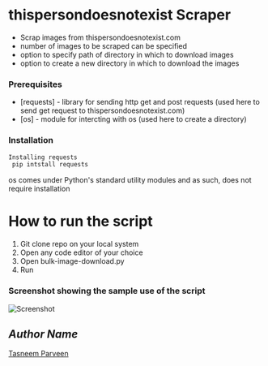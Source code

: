 
# thispersondoesnotexist Scraper 
  - Scrap images from thispersondoesnotexist.com
  - number of images to be scraped can be specified
  - option to specify path of directory in which to download images 
  - option to create a new directory in which to download the images
  
### Prerequisites

* [requests] -   library for sending http get and post requests (used here to send get request to thispersondoesnotexist.com)
*  [os] -  module for intercting with os (used here to create a directory)

### Installation


```sh
Installing requests
 pip intstall requests
```


os comes under Python's standard utility modules and as such, does not require installation


# How to run the script
 1. Git clone repo on your local system
 2. Open any code editor of your choice
 3. Open bulk-image-download.py
 4. Run
 
 
 ### Screenshot showing the sample use of the script
 
 ![Screenshot](img-scrape.png)
 
 
 ## *Author Name*
[Tasneem Parveen](https://github.com/TasneemParveen)
 
 
 
 
 
 
 
 
 
 
 
 
 
 
 
 